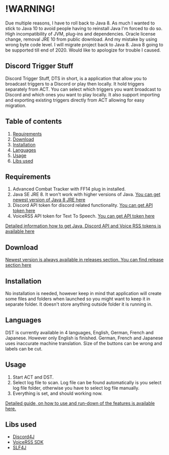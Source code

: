 # !WARNING!
Due multiple reasons, I have to roll back to Java 8. As much I wanted to stick to Java 10 to avoid people having to reinstall Java I'm forced to do so. High incompatibility of JVM, plug-ins and dependencies. Oracle license change, removal JRE 10 from public download. And my mistake by using wrong byte code level. I will migrate project back to Java 8. Java 8 going to be supported till end of 2020. Would like to apologize for trouble I caused. 
 
## Discord Trigger Stuff
Discord Trigger Stuff, DTS in short, is a application that allow you to broadcast triggers to a Discord or play then locally. It hold triggers separately from ACT. You can select which triggers you want broadcast to Discord and which ones you want to play locally. It also support importing and exporting existing triggers directly from ACT allowing for easy migration. 

## Table of contents
1. [Requirements](https://github.com/Orthae/DiscordTriggerStuff/blob/master/doc/en/README.md#requirements)
2. [Download](https://github.com/Orthae/DiscordTriggerStuff/blob/master/doc/en/README.md#download)
3. [Installation](https://github.com/Orthae/DiscordTriggerStuff/blob/master/doc/en/README.md#installation)
4. [Languages](https://github.com/Orthae/DiscordTriggerStuff/blob/master/doc/en/README.md#languages)
5. [Usage](https://github.com/Orthae/DiscordTriggerStuff/blob/master/doc/en/README.md#usage)
6. [Libs used](https://github.com/Orthae/DiscordTriggerStuff/blob/master/doc/en/README.md#libs-used)


## Requirements
1. Advanced Combat Tracker with FF14 plug in installed.
2. Java SE JRE 8. It won't work with higher versions of Java. [You can get newest version of Java 8 JRE here](https://www.oracle.com/technetwork/java/javase/downloads/index.html)
3. Discord API token for discord related functionality. [You can get API token here](https://discordapp.com/developers/applications/)
4. VoiceRSS API token for Text To Speech. [You can get API token here](http://www.voicerss.org/personel)

[Detailed information how to get Java, Discord API and Voice RSS tokens is available here]()

## Download
[Newest version is always available in releases section. You can find release section here](https://github.com/Orthae/DiscordTriggerStuff/releases)

## Installation
No installation is needed, however keep in mind that application will create some files and folders when launched so you might want to keep it in separate folder. It doesn't store anything outside folder it is running in.

## Languages
DST is currently available in 4 languages, English, German, French and Japanese. However only English is finished. German, French and Japanese uses inaccurate machine translation. Size of the buttons can be wrong and labels can be cut.

## Usage
1. Start ACT and DST.
2. Select log file to scan. Log file can be found automatically is you select log file folder, otherwise you have to select log file manually.
3. Everything is set, and should working now.

[Detailed guide, on how to use and run-down of the features is available here.]()

## Libs used
* [Discord4J](https://github.com/Discord4J/Discord4J)
* [VoiceRSS SDK](http://www.voicerss.org/sdk/)
* [SLF4J](https://www.slf4j.org/)
